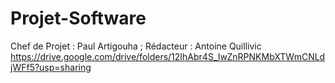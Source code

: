 <h1>Projet-Software</h1>

Chef de Projet : Paul Artigouha ; Rédacteur : Antoine Quillivic
https://drive.google.com/drive/folders/12IhAbr4S_IwZnRPNKMbXTWmCNLdjWFf5?usp=sharing
